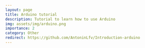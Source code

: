 ```yaml
---
layout: page
title: Arduino tutorial
description: Tutorial to learn how to use Arduino
img: assets/img/arduino.png
importance: 2
category: Other
redirect: https://github.com/AntoninLfv/Introduction-arduino
---
```

